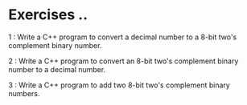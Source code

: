 # Exercises ..

1 : Write a C++ program to convert a decimal number to a 8-bit two's complement binary number.

2 : Write a C++ program to convert an 8-bit two's complement binary number to a decimal number.

3 : Write a C++ program to add two 8-bit two's complement binary numbers.
